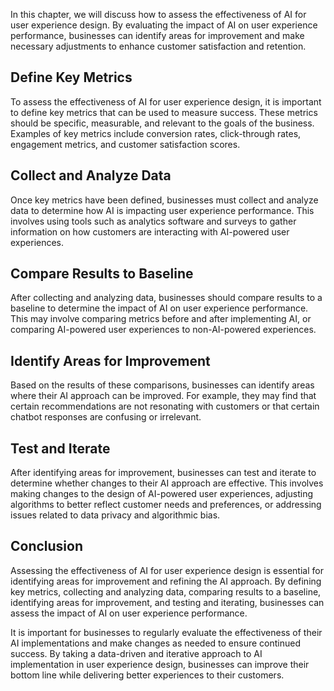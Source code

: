 
In this chapter, we will discuss how to assess the effectiveness of AI for user experience design. By evaluating the impact of AI on user experience performance, businesses can identify areas for improvement and make necessary adjustments to enhance customer satisfaction and retention.

Define Key Metrics
------------------

To assess the effectiveness of AI for user experience design, it is important to define key metrics that can be used to measure success. These metrics should be specific, measurable, and relevant to the goals of the business. Examples of key metrics include conversion rates, click-through rates, engagement metrics, and customer satisfaction scores.

Collect and Analyze Data
------------------------

Once key metrics have been defined, businesses must collect and analyze data to determine how AI is impacting user experience performance. This involves using tools such as analytics software and surveys to gather information on how customers are interacting with AI-powered user experiences.

Compare Results to Baseline
---------------------------

After collecting and analyzing data, businesses should compare results to a baseline to determine the impact of AI on user experience performance. This may involve comparing metrics before and after implementing AI, or comparing AI-powered user experiences to non-AI-powered experiences.

Identify Areas for Improvement
------------------------------

Based on the results of these comparisons, businesses can identify areas where their AI approach can be improved. For example, they may find that certain recommendations are not resonating with customers or that certain chatbot responses are confusing or irrelevant.

Test and Iterate
----------------

After identifying areas for improvement, businesses can test and iterate to determine whether changes to their AI approach are effective. This involves making changes to the design of AI-powered user experiences, adjusting algorithms to better reflect customer needs and preferences, or addressing issues related to data privacy and algorithmic bias.

Conclusion
----------

Assessing the effectiveness of AI for user experience design is essential for identifying areas for improvement and refining the AI approach. By defining key metrics, collecting and analyzing data, comparing results to a baseline, identifying areas for improvement, and testing and iterating, businesses can assess the impact of AI on user experience performance.

It is important for businesses to regularly evaluate the effectiveness of their AI implementations and make changes as needed to ensure continued success. By taking a data-driven and iterative approach to AI implementation in user experience design, businesses can improve their bottom line while delivering better experiences to their customers.

